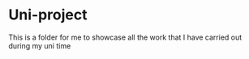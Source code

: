 # Uni-project
This is a folder for me to showcase all the work that I have carried out during my uni time
